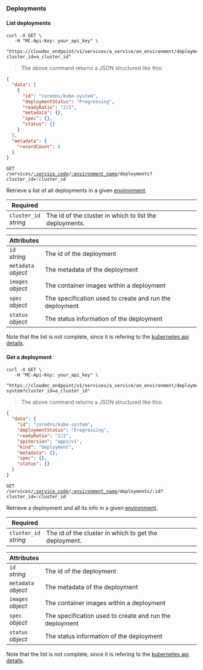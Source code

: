 ### Deployments

<!-------------------- LIST DEPLOYMENTS -------------------->

#### List deployments

```shell
curl -X GET \
   -H "MC-Api-Key: your_api_key" \
   "https://cloudmc_endpoint/v1/services/a_service/an_environment/deployments?cluster_id=a_cluster_id"
```

> The above command returns a JSON structured like this:

```json
{
  "data": [
    {
      "id": "coredns/kube-system",
      "deploymentStatus": "Progressing",
      "readyRatio": "2/2",
      "metadata": {},
      "spec": {},
      "status": {}
    }
  ],
  "metadata": {
    "recordCount": 6
  }
}
```

<code>GET /services/<a href="#administration-service-connections">:service_code</a>/<a href="#administration-environments">:environment_name</a>/deployments?cluster_id=:cluster_id</code>

Retrieve a list of all deployments in a given [environment](#administration-environments).

| Required                   | &nbsp;                                                  |
| -------------------------- | ------------------------------------------------------- |
| `cluster_id` <br/>_string_ | The id of the cluster in which to list the deployments. |

| Attributes                         | &nbsp;                                                  |
| ---------------------------------- | ------------------------------------------------------- |
| `id` <br/>_string_                 | The id of the deployment                                |
| `metadata` <br/>_object_           | The metadata of the deployment                          |
| `images` <br/>_object_             | The container images within a deployment                |
| `spec`<br/>_object_                | The specification used to create and run the deployment |
| `status`<br/>_object_              | The status information of the deployment                |

Note that the list is not complete, since it is refering to the [kubernetes api details](https://github.com/kubernetes/community/blob/master/contributors/devel/sig-architecture/api-conventions.md).

<!-------------------- GET A DEPLOYMENT -------------------->

#### Get a deployment

```shell
curl -X GET \
   -H "MC-Api-Key: your_api_key" \
   "https://cloudmc_endpoint/v1/services/a_service/an_environment/deployments/coredns/kube-system?cluster_id=a_cluster_id"
```

> The above command returns a JSON structured like this:

```json
{
  "data": {
    "id": "coredns/kube-system",
    "deploymentStatus": "Progressing",
    "readyRatio": "2/2",
    "apiVersion": "apps/v1",
    "kind": "Deployment",
    "metadata": {},
    "spec": {},
    "status": {}
  }
}
```

<code>GET /services/<a href="#administration-service-connections">:service_code</a>/<a href="#administration-environments">:environment_name</a>/deployments/:id?cluster_id=:cluster_id</code>

Retrieve a deployment and all its info in a given [environment](#administration-environments).

| Required                   | &nbsp;                                                |
| -------------------------- | ----------------------------------------------------- |
| `cluster_id` <br/>_string_ | The id of the cluster in which to get the deployment. |

| Attributes                         | &nbsp;                                                  |
| ---------------------------------- | ------------------------------------------------------- |
| `id` <br/>_string_                 | The id of the deployment                                |
| `metadata` <br/>_object_           | The metadata of the deployment                          |
| `images` <br/>_object_             | The container images within a deployment                |
| `spec`<br/>_object_                | The specification used to create and run the deployment |
| `status`<br/>_object_              | The status information of the deployment                |

Note that the list is not complete, since it is refering to the [kubernetes api details](https://github.com/kubernetes/community/blob/master/contributors/devel/sig-architecture/api-conventions.md).
